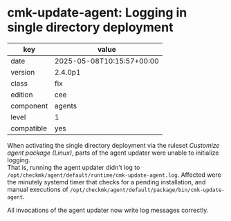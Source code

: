 [//]: # (werk v2)
# cmk-update-agent: Logging in single directory deployment

key        | value
---------- | ---
date       | 2025-05-08T10:15:57+00:00
version    | 2.4.0p1
class      | fix
edition    | cee
component  | agents
level      | 1
compatible | yes

When activating the single directory deployment via the ruleset _Customize agent package (Linux)_,
parts of the agent updater were unable to initialize logging.<br>
That is, running the agent updater didn't log to `/opt/checkmk/agent/default/runtime/cmk-update-agent.log`.
Affected were the minutely systemd timer that checks for a pending installation, and manual executions
of `/opt/checkmk/agent/default/package/bin/cmk-update-agent`.

All invocations of the agent updater now write log messages correctly.
